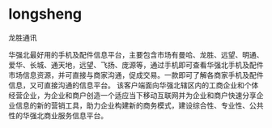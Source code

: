 # longsheng
龙胜通讯


华强北最好用的手机及配件信息平台，主要包含市场有曼哈、龙胜、远望、明通、爱华、长城、通天地，远望、飞扬、庞源等，通过手机即可查看华强北手机及配件市场信息资源，并可直接与商家沟通，促成交易。一款即可了解各商家手机及配件信息，又可直接沟通的信息平台。
该客户端面向华强北辖区内的工商企业和个体经营企业，为企业和商户创造一个适应当下移动互联网并为企业和商户快速分享企业信息的新的营销工具，助力企业构建新的商务模式，建设综合性、专业性、公共性的华强北商业服务信息平台。
